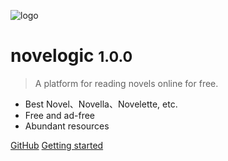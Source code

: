 ![logo](_asserts/favicon.ico)

# novelogic <small>1.0.0</small>

> A platform for reading novels online for free.

- Best Novel、Novella、Novelette, etc.
- Free and ad-free
- Abundant resources

[GitHub](https://github.com/bingdyee)
[Getting started](#快速开始)
